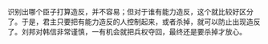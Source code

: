 识别出哪个臣子打算造反，并不容易；但对于谁有能力造反，这个就比较好区分了。于是，君主只要把有能力造反的人控制起来，或者杀掉，就可以防止出现造反了。刘邦对韩信非常谨慎，一有机会就把兵权夺回，最终还是要杀掉才放心。